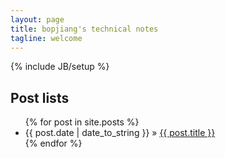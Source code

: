 ```yaml
---
layout: page
title: bopjiang's technical notes
tagline: welcome
---
```

{% include JB/setup %}

## Post lists    

<ul class="posts">
  {% for post in site.posts %}
    <li><span>{{ post.date | date_to_string }}</span> &raquo; <a href="{{ BASE_PATH }}{{ post.url }}">{{ post.title }}</a></li>
  {% endfor %}
</ul>



